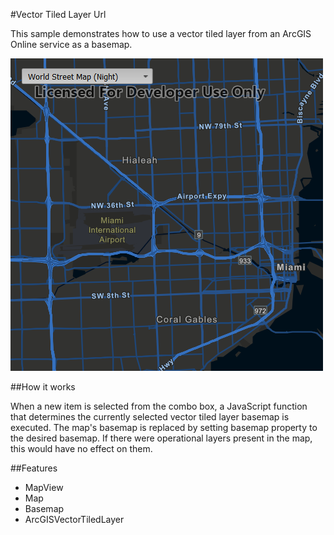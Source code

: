 #Vector Tiled Layer Url

This sample demonstrates how to use a vector tiled layer from an ArcGIS Online service as a basemap.

![](screenshot.png)

##How it works

When a new item is selected from the combo box, a JavaScript function that determines the currently selected vector tiled layer basemap is executed. The map's basemap is replaced by setting basemap property to the desired basemap. If there were operational layers present in the map, this would have no effect on them. 


##Features
- MapView
- Map
- Basemap
- ArcGISVectorTiledLayer

